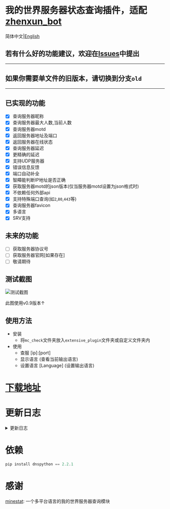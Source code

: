 # 我的世界服务器状态查询插件，适配[zhenxun_bot](https://github.com/hibikier/zhenxun_bot)

简体中文|[English](https://github.com/molanp/zhenxun_chafu_Minecraft/blob/main/README_en.md)

## 若有什么好的功能建议，欢迎在[Issues](https://github.com/molanp/zhenxun_chafu_Minecraft/issues)中提出
***
## 如果你需要单文件的旧版本，请切换到分支`old`
***
## 已实现的功能

- [x] 查询服务器昵称
- [x] 查询服务器最大人数,当前人数
- [x] 查询服务器motd
- [x] 返回服务器地址及端口
- [x] 返回服务器在线状态
- [x] 查询服务器延迟
- [x] 更精确的延迟
- [x] 支持UDP服务器
- [x] 错误信息反馈
- [x] 端口自动补全
- [x] 智~~障~~能判断IP地址是否正确
- [x] 获取服务器motd的json版本(仅当服务器motd设置为json格式时)
- [x] 不依赖任何外部api
- [x] 支持特殊端口查询(如`2`,`80`,`443`等)
- [x] 查询服务器favicon
- [x] 多语言
- [x] SRV支持

## 未来的功能

- [ ] 获取服务器协议号
- [ ] 获取服务器官网[如果存在]
- [ ] 敬请期待

## 测试截图

![测试截图](https://user-images.githubusercontent.com/104612722/210684756-883da1c2-44a5-4119-8c50-647a527aa68f.png)

此图使用v0.9版本↑
<!--图片地址：https://user-images.githubusercontent.com/104612722/210684756-883da1c2-44a5-4119-8c50-647a527aa68f.png-->

## 使用方法
- 安装
  - 将`mc_check`文件夹放入`extensive_plugin`文件夹或自定义文件夹内
- 使用
  - 查服 [ip]:[port]
  - 显示语言 (查看当前输出语言)
  - 设置语言 [Language] (设置输出语言)

# [下载地址](https://github.com/molanp/zhenxun_chafu_Minecraft/releases)

# 更新日志
<details>
<summary>更新日志</summary>

## 2023/02/22
[添加对Query / GamSpot4 / UT3协议(python)的支持](https://github.com/FragLand/minestat/pull/166)

## 2023/02/05
SRV解析支持

## 2023/01/14
### v1.1
socket返回值进行容错处理
多语言文件配置

## 2023/01/12
支持发送favicon

## 2023/01/08
### v1.0
删除外置依赖，使用本地依赖
不再依赖外部api

## 2023/01/05
### v0.9
更改命令触发规则，无参数时提示输入

## 2022/12/26
### v0.8
更换基岩版查服api，使用国内api源

## 2022/11/14
### v0.7
统一输入格式

优化代码逻辑

规范变量名

对api调用进行限制

取消了超时判断，但可能会造成响应时间变长

若频繁报错则可能遇到了网络波动(基岩版查服api站点不稳定)，请尝试重启bot

输入时若`ip`后若无端口(且无`:`)，自动使用默认端口[25565/19132]
## 2022/11/13
### v0.6-plus
支持发送错误信息

支持查询UDP协议服务器
### v0.6[beta内部测试]
支持查询UDP服务器,但命令冲突[已修复]
## 2022/11/12
### v0.5
更精确的服务器延迟
## 2022/11/09
### v0.4-fix[releases中第一个版本]
重命名文件
### v0.4
修复favicon不存在造成的消息发送失败问题
### v0.3
支持发送favicon

更灵敏的触发
## 2022/10/31
### vfix-0.2
更新usage
## 2022/10/25
### v0.1[标签new,初版本]
支持查询JAVA服务器

支持发送延迟

</details>

# 依赖
```powershell
pip install dnspython == 2.2.1
```

# 感谢
[minestat](https://github.com/FragLand/minestat): 一个多平台语言的我的世界服务器查询模块
